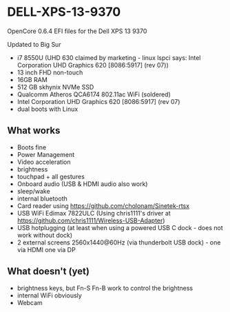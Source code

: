 # DELL-XPS-13-9370

OpenCore 0.6.4 EFI files for the Dell XPS 13 9370

Updated to Big Sur

* i7 8550U (UHD 630 claimed by marketing - linux lspci says: Intel Corporation UHD Graphics 620 [8086:5917] (rev 07))
* 13 inch FHD non-touch
* 16GB RAM
* 512 GB skhynix NVMe SSD
* Qualcomm Atheros QCA6174 802.11ac WiFi (soldered)
* Intel Corporation UHD Graphics 620 [8086:5917] (rev 07)
* dual boots with Linux

## What works
* Boots fine
* Power Management
* Video acceleration
* brightness
* touchpad + all gestures
* Onboard audio (USB & HDMI audio also work)
* sleep/wake
* internal bluetooth
* Card reader using https://github.com/cholonam/Sinetek-rtsx
* USB WiFi Edimax 7822ULC (Using chris1111's driver at https://github.com/chris1111/Wireless-USB-Adapter)
* USB hotplugging (at least when using a powered USB C dock - does not work without dock)
* 2 external screens 2560x1440@60Hz (via thunderbolt USB dock) - one via HDMI one via DP

## What doesn't (yet)
* brightness keys, but Fn-S Fn-B work to control the brightness
* internal WiFi obviously
* Webcam

